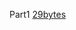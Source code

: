 Part1
[29bytes](https://vyxal.github.io/latest.html#H4sIAAAAAAAAE1V7S45t2XHdVB6SbBaIHf-IAgw3PQA3mWwUpaJJQMoSKModQx21BEEdtz0Aj8ETEDQNaSRGrLVv3VOv9RKZ95y947dWrIj7vz7-8NOf__aHv3x8b999_PHHH_76xz9_fP_x8d3HX_301z9-fP_x43_8v3_6t__zx__813_5x__-q__yw3_lz3-5P__-V7_-4Ve__v2__9___Of__fHdxx9--ukvr8__4W9--B9___H9b3_33cefvv7uH_6y___tx3_780__8Hff5OO7335Mu8S3b986S_TzS6Vtvn37NqknP7_EJ_rbt29-puTza8T6fPv2La01Pr-8vfX9W6-U_eNptfn8ytHZJ5eeiM-vspr9rJ4c_fyaOAd_LBr--WXnuOwfW-1nPRMvivATn1-iXfbt2zfxbN0Xle57y0fi86vlzP4oWbHvdc_9Y5P2-fxqnd4nu52Rz6_Q8X5fofPgyXOm-_PLynCMLttj1D5xfww59vk1Ghm4guC3J07tZ0eOfn7JUVjSVMw_v_poOq7fusYJNfxWJu3zy-WcfW-7mn1-dTuMsy88n19diSdfW8Ukfmum7nsq1X2y5uyL6ozujaJlPSjak2sN694XxfH9cSrV16F91laWXf75pelV7-vPjMOhWrk-qjpwd7eczy8Tkf1taox9fqWJ4Mzm3p9fEoUnR0uvB_ffHrJrXRZ5Bv4dtdz7Tu2prM-s9y0O7Oyt9vkVMYZHqa1_rQ6fHOLn88vn2D4qp6w-v1IdZ24vWR9JTOO9vU-eFDzZzRDP5-j-mFG5dhZxhGi77iGrHMfoOrUxaQFbNT4bXVnvQ2YkLtjmUmtYQxDm6Q1C60CYqfV-1sP1vD_b6TCduu6LNggdLyrTzy9zl0fS5Wg8jFNJw6a41saz0kd8bx_rjSvPU-fzS30CL5oziQA--1l4Yz04vGDJHlIlCoatkb3CSZxqGjFZNrBkqqydQ4Z1Q7rPGqcbp3LbyLEo_HjjqiqHp7I9hhtrzr2gVAp91Bs5KSHGQNos6zxIHLexPcYErDFHZquKCwqFSx4EQ7F89an5_ApLBlLpRqxKDE6VRxCThevrsQ1gn9Z4n1nryIZouO5vN3Bx_WOCHwUx6Vm6cRVScFmhUOSIsZpl4PqNinQr4YYZos5Vt4zEgcvs-HrBTjWDMNehMSHMwSrbXNDId4HqiRAEUm-WqQ8yVERi_RuFQLp_LM2qco_RUwgkc5xZLHCjtKpawyqMM9abGpqtqFc9SHYdTZout6iWJQOpdC2pgSwr7dkQjTpCl-0F-4TQzrk3ChM77zATqUCdHNlolwgkneSg8od5vWEiUuWRGn28C1cIgZ2H148c5IJYI9kFJWiYKckbmR1_-Kg8mmVETn9-tQUqcDreu15GtIcLPNi4kZrjRYd18hZzccd7W22rtxwHxNzgLyukpHSithsDOEQGqdHxQEmPQ6fctBIG0sWyFDmIKzkO_E3Ec7rLPlmFphvZ1LBJZJmrL4j4eCftvBe0knhUwhbGpEouWrk1rn-xbFKBsCG57s4aIPvFXw3ayl1RzSISsRFTjbqBDDVDwpbRv_ezVa7y9q9I4JDXGllZAyxzwMQMAFc1FFCeMHvKmGwAVxDogSlzHNXMxrfmRBRQ8rrMvRSwGO7440J2v2q7HtTJ6lhykufAOHFATkwNTxZBOssYPNhHtrZ7Wz3y10MBi16zdo60kTcr2PuhqrTolr5FqfcxogVnVrGDPGLS3WCYTsTVi1952t7Ix2OR3QUuu9fXEpSCGRFUQgFz6wOCMe2o3nVyka7aQDC2xgYK1HX32QuKh9n7ghmj845YUcf1pY5veLeffAcSrr1XSLxItBGiehq_rc58F4rRA0iVjANIlUGIjuLJ3sngPwDNUtRJ6fYFgjnNqgLS23NwwQt8iLY3_ZgS0K20hK1k8MeXuoQS6KelBeRTn8TmGqdlal-06UTARZGpAPtymb1vTpP0lizrcy9hwgbSar3-PqSoFBJnQpac7Fn3jwtYZt6_oBCt9H4ZaPw5Tpc5qLgU3ntDpTf5WNwW2b0CwbBRtmY3IY-dg8-eg8i5tooqlM0xwGJqAfjUlGhVKW_jyCl5ONRCcaoI8LoYB1hnoyBLNnGwZNN5cUjfkVN5ACIxZ1lutpNCZCzLrS1bb2toJQy7TQb4BqPOe5ZeymI2YNHBVU6BqGfoWe93ony15bL62qx-MtUBGfPsszfKA0suWm7-HnuWkdYE4HbOetCaqaFBoi4JS94npx02UwS-NseZbeHj8yszWt9l090RdXuKBCWGf8UMHYHYEHFi3S1xAmVTzoJX2xCsb41tnlk0gFans98oqZF474zvb_to24PGd9WjBEkQYd3PtkupWecB5UE--bKka-PHA_bl0XneNVaTvL0V2O0ufJSDi-YcHLJd1zjWApe9oi5YN1TS0cMaKoNnLZ8MVcSVlLEj0CTN0yjQDx5Dz94oKn7Br_QX9EOMlV-i98nWioJcJntIq3EknTdiI0jUpzpQvQm4pbpELuIWc5VKIB2iPeXEMhlnA3iL-Sy0o-RGbzrH4FRdZ2mA1lH27LaIU2Vab9SIEljjVZDTgLCtvf5F2QIrUEWBUoT3dbc5oXxyFso7VJC_cw4SthAbWr7sS7T6mb-HVLzPrGGnkrTW2EtmIEQ9gZJuBILr0DwH3Gz7MwMlvjQgwaAkgnkEKE-R4B_PgpeI2rmosU9OQbJP21rDhC5zP4BFZxNXQoJhiYIsp7Yw2jkA6xxFn1JOYaF9e-csmYfsMBIIpBcsLrQjJR0kX9jhyhHbTiQULOjWjVReIfPVePJFF-htWChObCDZhYmoQS6ksz478HeiQLcifStwCsn2nJOJFgA8Z6nLQowo7DwZtrlffNH1IIL-oZxsgcCNTLbkqgIWX8x8rG7ziGYqA4TZJ7aodjT5c_eGt1YAvKoLvL2S3ldBT7e6BgqUb1uafkBOUsi9Dzv6K6Qg-N5FpsKNRcYOOk2GyrWzBvsF6dyW1sXQeb28sBrNuxL6MkhU79gQ3VYallyYWoc26FZLo1wHW8tb-uZk8Ea5QaguyNCXJdufp5qhF1xjwyyNnVe5NxoEgzXKfYFvDwXD9sEVcpzx3Og1JMDMr3GW1CNTDA3CHHLRn_0r4N61UhxaeHuU60lCuanykEMGRSifmxp1tMHNgo22oeURT3YTr_rcIOrVtglrJqSXVltzFvjYH-nm7xgv-HYK26Wr5nkhgLdN2kAapqSXNSphTpFBQSoZGieOo0k_ishZOg-K6JchO8D69HloBeOkAbnkAdUbGfpSIF-mY3MRys46Q1Cfh43JDaRZqojIQTOFzzwAV4R5VAr5ThK9pDnkrNRDVc18EUc8UL3Tc5mMal3FZhaA5gi4mSj6lLmKTfbZIOwoBNKrT5Ek2d62abn3PTNvZDclXyWoxS6_Kqi11AlfbYuHkxPKQV_mKCMhPogrNp5ahhtJo8excbA-K2IZ-6OVLKhCAI_y6JDWInJUGBuvLBOi5D1zFvU6rYMGcByVcFWXLaqHzfIN725W_pdo7AYC-aLirfVQIVaApPZVQGdrhtkN7wp9KGOah1w0ZAnzdNpVmNGYqNJWPKTeYNCEy3KcrXSJQ9Aou-LPEkgXJf2oWoKBEsC0WmqaHSAJYrEgsnTLKJXkJmz11dxqYUKFHOklDKrV1dsV-sYBplgPdRWhVn9kO80cUYp7lYDyyQeP9aKSsGKPQQkEG5EB7osqiFxWr3GsWIFflLgt80FdTqNc6zj6FB8U5FToDBnOjl5twau6LqGqvknn74RdLeTREMm53cStdcPS95J3khBTZtC-jORTtn3a2GC75McbcgcFDdE8JIFIjdEGSnaRqTrkygljYTwNUbGK9XkUwxe3fOCvjpa9i_m2-4-k8yqKtyurbTEv4u-VlOOK1a1bKMwoO7z41STc3QOJtbzCHx6cQzg-ZwNpq9nTRxsxFG9nZbQ-iLpsAL0NC0UwVGIMHvTpoQiDR82BBjWrwVHtQXE7Aqf0qX3U5K1mdrY-SzPM7NTBsCnr4u8BpB4Obiy3Ei7Jvl6ADO4N9nVBc4yZAjoAGTyJzsyUw6b19cdRSRHVF_dnL8ouBnwyX5RJV7rv8merZTeA23ODUIRTnvvkGprudkBtzRkQC0UK25YKqExTMvmOZ5NB8N9HqVL9uJiyNJIIm_isHnSLdVBz2g2Aq_ufbRCaXQyDX8P6IWi0cDD3HnPAKTdDNecOMqhuOeVZWAU6A-NK4LIQJ_CVCFgBESfdBNZwtngWICeHLPdVn0fYiCXAep-s7_emNUjg5BDoyx68Dp0erbHxrMUBWVoqgT7mHfya1zg1uW3L3InJsm44heX69VlDy5OuidYjyGQO-sHVbDlcOwCgcHRPrfSCtD3mgzWlJCexGBozdsdY22uAdT07gjjyKG5tyO4bSFNarGZ5QAKbCJu5Jddb0WhLcDRTjVO56JJtbS1aUpfGhzK8b6aE1G3DEQxqt1wTRKKpBoyD120zFVRs0HeflxrvnD3dqfRxJ6uPh7s3NkBOVr5cL3CYmGcGnaY_JyZ6rrRL_E1lVbnSUAsLRbreYSL5VThs5X5FCZgui0PqG_xph8KRyno_blt61a2U85zTidxBs6SBb2Tdrm1DVJVhNlMoI1PnTpZBPvX0c2qZxhFJQ_avTuEVZmnAFih9nHnHtHecVAQ-2Hn6XoHyztVkjJqMWG69Gk101ma9U61WQf6ukLPgZfoaCmwAjzMXrihhynT-Wdy7kTNpEDSKlX8HDDs_Ymf9miAMtZGfGdS5KwqYs5tYUYGMbMh3yq0D2VK_Yx3SPAM5cY7A1q7sy57toRRrrJ5YdBbltsNrCh_kKq8ZwVGQhBs5O_ZG6zEQnD0407xh5ln8rAK89E61buRoBSVlDl-06O4rlViwTobRv2rMshWxFwgOgeAm3cx5hKjegX7s1Gl91NxJGNgqgkrCvYINpb-X98WV5doHtS6TWgGoC4wCsJ6h5KgUUdGG96TNM8ucdt4bbuQYed3OdsGC5tnhilEzd0NnXXToa1OiuEdxsUyO1yN_d75A1GjCBGvdqAgngKztgTlduz3Ryu-cTgsM2VNZNukjuTM-d6Henk-df5tWBHAKDjl1mzhUpMpG8yg1CRrAecpSQ4NYrQ8ypkpSdK1RJQyVZWVQP4YMWbe52LE3GwS0PGOUs26tM4-XVp-sddkPzU2M-OugW-KRD-Y2h432PmIL4yrdD_oRBL5RTC7mKglpUE3h9Qf9KLbwPdByNegUiYSCcRSk19MCA1AOjF4K5MX9nkJHYJSVKn0Bt2Y4L-OYEnjwBr5p9vuvbQcf-DcKmio8Bw_2ihK7JsO0OqR5B16QA2ZeMcnxWWDKc6cPLyYj9WzwZ1iBr62kODu2lfHWkjS7JNp_2yEicl-2E5EJrgoIOvoRhkoMpg8V-hyAhtPsq6dgH4lzWHWglZ2q8-hhnUB_K3BeMdNFwaAqEe2RGK9IUg0Q52ZXlt5T7cTTJzk8Nd2YlMM1ktDaMPNDcuIuBKC77bDFdWNSnsJCjVNEHYhsMYmi2o1yvaLPs-RK151bAXGG2w6XQKoYjHOdYjr-ECQXyobTlh2CtPC9cQ42JYzTpRetrVYyZByjQuTh3zp3oB8hVD6ZZSwUEdkP4FuWiRIUB7MJrXmMoryTKtMdCL7ErnYYdmMRBfkYzM51jnFDKz0NPqnS4lQRD9M5oHvzzCklzBToDCGnuCcDHIwgNVVaYxILdRPcN9sk38rvini-eNSlT7VHoiGVbAcCdOb6WexoGxSiHjOC0aQSuHV6Q2WKs1SUAvU-DzguSeFQD1J2lrLjY7LvjhrHoxj4TnLI5YpxcA0F596VPViScw0fQa3L85Df67Cne7VaavrAwZ0SwvuFR0UQnvLAsFtxn7tMQezOc9aweuwXveShgnFNp-V3gq_kSDkPor4TkwfShbiwEYvNI3cTLtRhCWGC7CsKCrPo2ONUuybDNZIKZdsiNM6Ok3a2-OhDtYkprYoXXSksC7S2bZCDVeSxQ-0rkll2gqeq2o5AhtG-yj2LDOdWd84ejPadtTloAFotiTIQquEm23DE2SQYFijXcvQK3YnmUdjErRTlEAbnIeDoFclfW6zjwyVAXwYl6VTyTVdxteAEP4drUX5XT9eTO-JMeSzFrXzEqpID4ejUYxwszdXTmzi7RPpQEW2tQ6QrqEyHfJIQM-XgKjHJCcKJhyA5zfnRi7oUceG1dRDcU30VGb2zVIfYtWt1AC_FwqQqi-oNs13mLKrTmD25MGKtV2OMom62tQct3t2QtMM2rcTfwLdSCW5UZNeezQG3YsLbEY9DjuaV0Bs0_q6QvSYXd1Ekk3M65x5jbT5tyxP5IHILBEK-cbCx0Le17INFXFLEXYQ1jvvPtXNhW5hn5v7zTpNuN4ERyZISAO7B3LmPP-I5jC57odVrQNYOsp1z57-YEMWyIgTwAWWaiIekvNn8bFr1nEdDJEfu9h1XqZPT4TukrkyajoGER4DYVHNNCFlmqyljnYMKszcrP9lXb1sMDZn9YEJ10b7j7wMtSPq1BKgbG-5lD4KhQp1wHF7wuOLAPfMlrjt1wI7r3a1VRRDu0jTEPWyzSNVVP7BPKOsqnPkcDIudynbaHmO334pCihX5BiqSzgIfjIJQEQxu9O4GGBZTxTlPucoYIPwWNxDIm2V5wDaTXOVFqOQy5ApIjsaFqx7FOuVqmm8fWXKynANBcqf981htOi6PFiCTCsZLfheKxnEcckfcBpD7z3HVnqnD7R2u3LzqhnBRxMMGKzd3Kc50OxE9ztlEo4vZkTnld867Z5TxjH0GbeOCt5SBi3IK8ELnQxZUEw2I4ZTnkiJXcsKfreEkGHdK69JXZMOowjIfw8RVOIMtfKLW5WX1oyCuRKvhDtWSAvR0WZhb7Vo2V-awom_cBr9m78h-4m-EPBX1psJsZvvedAqwdRoN77G7gJRbNrNfsHgXrZsKc2N_MhdT3z2ODaW_EcDxcjEut-jqsbvxSi8YZpp2jXP3VIcaRbtgE_WuZIRD-9qVDxSoSVww7xj67ublbdIbAJQVDDPlin5w88eqIb8bRVShu6soaLz2kJ17X3e-v6TrqSOdprvVBPcVEtcds-yP7NouasTh10buozIpk6oMtqOF49HX9GHB41EYVRHPi3QHK75cxxosMKQ3GJRsdcOYkkJZJXBwiOy7C5_Qr3iFwVzSghspYmwufMDbt7gsEMjFlDNwWXI6HB2DBUK2AJcGuASH8oZvVUyTqF9L7vdiuLioHI_mzYUDO9fow_vbPnA5rdEROL9yshvWB2vYlOASXxvZiRDLV2BD8oQ8QGTlqwcN8Gx_sJFuroLkjkrWOOzZxQAEW1s5w0UF9rvn9nMLz6WLW752IeaxqyZp2ILTgAqxk7AHhpbF7Z4wSk7hk_UOXkeO35YHX6Owpm5WIFTdw_x1BQfm2puWw78lhDaKqJWN6fBL6ytyb9mvdWCImY895P2Gy0N22L95KOoVMY8h9S6gFpkqNpw99Tl86cu-XNiVM54j0GvsF08eSv5-PYWcXxpfoiGhkuDqWhFShd_H8WCblo31UfvZ-33QAoQ_xtDLhagGYBw8t3y92tKIeuy5Vb-Wl7A_GVd1yUmsF279oNyxdo6T89Bzdv0K9OMI9I3mfuxrrTH4vYk5uU1NSOPM1fiyUqYyYme43HL7svt1hrr9QvSK1XZXx5XzBUzQH8ge9RyQxSGjuHgkzeXhrtjZ8cRtLdvBN4KrAq99huK4cOUGwXiUtZ2iRAtLn2zLuSl57oYzVIiqftK8bK5EdoJ773c6HjpS9CXb_CZXJX98jaK2DyayK8g2--7YyfZmCsc6mzGDhog0L6AD67mregJaa3nVeJaCdL37z5yzp56H4poW8_hKwiRjY2tqoSP4xXj02rmXC0M4Eqo92I_tcNYcwY9mrGavJj05UKjAiGTnYyjIO2PkMgCfbIIpnj9b-P2ixF2cQP56ITXkoHncRSPMj7wXf2OmH4P1KmqMP6vTGv6Q_k49v7Bgw99qAoAkuXTxmh03JakMrFPCr29c2Hb0sci3DQHHWPhSmAojRwdfzdMxCjiN8fdOVuPNZPz0eXxVTSaU3-U5qMAnnpLFTnmYdJjRh5KMjeD7GhUEXO9ofjYfDu3seXReEsnxt4KN5PFndqeQX90sa_ErdxySMT0_U8SP3_3ud999_M8f__z3f_rp6-P7D_uN_0bOxz_-fxXu6HQoOwAA)